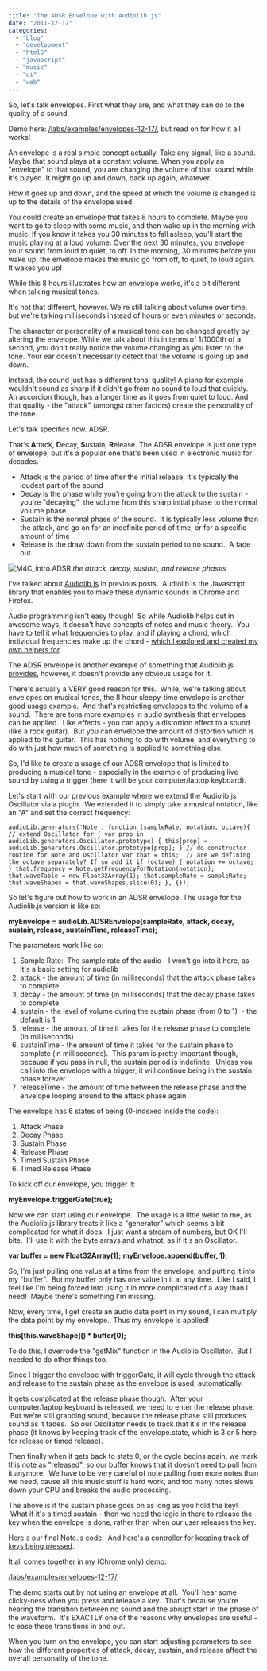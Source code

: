 ```yaml
---
title: "The ADSR Envelope with Audiolib.js"
date: "2011-12-17"
categories:
  - "blog"
  - "development"
  - "html5"
  - "javascript"
  - "music"
  - "ui"
  - "web"
---
```


So, let's talk envelopes. First what they are, and what they can do to the quality of a sound.

Demo here: [/labs/examples/envelopes-12-17/](/labs/examples/envelopes-12-17/), but read on for how it all works!

An envelope is a real simple concept actually. Take any signal, like a sound. Maybe that sound plays at a constant volume. When you apply an "envelope" to that sound, you are changing the volume of that sound while it's played. It might go up and down, back up again, whatever.

How it goes up and down, and the speed at which the volume is changed is up to the details of the envelope used.

You could create an envelope that takes 8 hours to complete. Maybe you want to go to sleep with some music, and then wake up in the morning with music. If you know it takes you 30 minutes to fall asleep, you'll start the music playing at a loud volume. Over the next 30 minutes, you envelope your sound from loud to quiet, to off. In the morning, 30 minutes before you wake up, the envelope makes the music go from off, to quiet, to loud again. It wakes you up!

While this 8 hours illustrates how an envelope works, it's a bit different when talking musical tones.

It's not that different, however. We're still talking about volume over time, but we're talking milliseconds instead of hours or even minutes or seconds.

The character or personality of a musical tone can be changed greatly by altering the envelope. While we talk about this in terms of 1/1000th of a second, you don't really notice the volume changing as you listen to the tone. Your ear doesn't necessarily detect that the volume is going up and down.

Instead, the sound just has a different tonal quality! A piano for example wouldn't sound as sharp if it didn't go from no sound to loud that quickly. An accordion though, has a longer time as it goes from quiet to loud. And that quality - the "attack" (amongst other factors) create the personality of the tone.

Let's talk specifics now. ADSR.

That's **A**ttack, **D**ecay, **S**ustain, **R**elease. The ADSR envelope is just one type of envelope, but it's a popular one that's been used in electronic music for decades.

- Attack is the period of time after the initial release, it's typically the loudest part of the sound
- Decay is the phase while you're going from the attack to the sustain - you're "decaying"  the volume from this sharp initial phase to the normal volume phase
- Sustain is the normal phase of the sound.  It is typically less volume than the attack, and go on for an indefinite period of time, or for a specific amount of time
- Release is the draw down from the sustain period to no sound.  A fade out

![M4C_intro.ADSR](https://d2ypg8o05lff0b.cloudfront.net/wp-content/uploads/2011/12/M4C_intro.ADSR_.png)
*the attack, decay, sustain, and release phases*

I've talked about [Audiolib.js](https://github.com/jussi-kalliokoski/audiolib.js/) in previous posts.  Audiolib is the Javascript library that enables you to make these dynamic sounds in Chrome and Firefox.

Audio programming isn't easy though!  So while Audiolib helps out in awesome ways, it doesn't have concepts of notes and music theory.  You have to tell it what frequencies to play, and if playing a chord, which individual frequencies make up the chord - [which I explored and created my own helpers for](/blog/2011/12/13/chords-and-arpeggiators-with-audiolib-js/ "Chords and Arpeggiators with Audiolib.js").

The ADSR envelope is another example of something that Audiolib.js [provides](https://github.com/jussi-kalliokoski/audiolib.js/blob/master/js/controls/adsr.js), however, it doesn't provide any obvious usage for it.

There's actually a VERY good reason for this.  While, we're talking about envelopes on musical tones, the 8 hour sleepy-time envelope is another good usage example.  And that's restricting envelopes to the volume of a sound.  There are tons more examples in audio synthesis that envelopes can be applied.  Like effects - you can apply a distortion effect to a sound (like a rock guitar).  But you can envelope the amount of distortion which is applied to the guitar.  This has nothing to do with volume, and everything to do with just how much of something is applied to something else.

So, I'd like to create a usage of our ADSR envelope that is limited to producing a musical tone - especially in the example of producing live sound by using a trigger (here it will be your computer/laptop keyboard).

Let's start with our previous example where we extend the Audiolib.js Oscillator via a plugin.  We extended it to simply take a musical notation, like an "A" and set the correct frequency:

`audioLib.generators('Note', function (sampleRate, notation, octave){ // extend Oscillator for ( var prop in audioLib.generators.Oscillator.prototype) { this[prop] = audioLib.generators.Oscillator.prototype[prop]; } // do constructor routine for Note and Oscillator var that = this;  // are we defining the octave separately? If so add it if (octave) { notation += octave; } that.frequency = Note.getFrequencyForNotation(notation); that.waveTable = new Float32Array(1); that.sampleRate = sampleRate; that.waveShapes = that.waveShapes.slice(0); }, {});`

So let's figure out how to work in an ADSR envelope. The usage for the Audiolib.js version is like so:

**myEnvelope = audioLib.ADSREnvelope(sampleRate, attack, decay, sustain, release, sustainTime, releaseTime);**

The parameters work like so:

1. Sample Rate:  The sample rate of the audio - I won't go into it here, as it's a basic setting for audiolib
2. attack - the amount of time (in milliseconds) that the attack phase takes to complete
3. decay - the amount of time (in milliseconds) that the decay phase takes to complete
4. sustain - the level of volume during the sustain phase (from 0 to 1)  - the default is 1
5. release - the amount of time it takes for the release phase to complete (in milliseconds)
6. sustainTime - the amount of time it takes for the sustain phase to complete (in milliseconds).  This param is pretty important though, because if you pass in null, the sustain period is indefinite.  Unless you call into the envelope with a trigger, it will continue being in the sustain phase forever
7. releaseTime - the amount of time between the release phase and the envelope looping around to the attack phase again

The envelope has 6 states of being (0-indexed inside the code):

1. Attack Phase
2. Decay Phase
3. Sustain Phase
4. Release Phase
5. Timed Sustain Phase
6. Timed Release Phase

To kick off our envelope, you trigger it:

**myEnvelope.triggerGate(true);**

Now we can start using our envelope.  The usage is a little weird to me, as the Audiolib.js library treats it like a "generator" which seems a bit complicated for what it does.  I just want a stream of numbers, but OK I'll bite.  I'll use it with the byte arrays and whatnot, as if it's an Oscillator.

**var buffer = new Float32Array(1);** **myEnvelope.append(buffer, 1);**

So, I'm just pulling one value at a time from the envelope, and putting it into my "buffer".  But my buffer only has one value in it at any time.  Like I said, I feel like I'm being forced into using it in more complicated of a way than I need!  Maybe there's something I'm missing.

Now, every time, I get create an audio data point in my sound, I can multiply the data point by my envelope.  Thus my envelope is applied!

**this\[this.waveShape\]() \* buffer\[0\];**

To do this, I overrode the "getMix" function in the Audiolib Oscillator.  But I needed to do other things too.

Since I trigger the envelope with triggerGate, it will cycle through the attack and release to the sustain phase as the envelope is used, automatically.

It gets complicated at the release phase though.  After your computer/laptop keyboard is released, we need to enter the release phase.  But we're still grabbing sound, because the release phase still produces sound as it fades.  So our Oscillator needs to track that it's in the release phase (it knows by keeping track of the envelope.state, which is 3 or 5 here for release or timed release).

Then finally when it gets back to state 0, or the cycle begins again, we mark this note as "released", so our buffer knows that it doesn't need to pull from it anymore.  We have to be very careful of note pulling from more notes than we need, cause all this music stuff is hard work, and too many notes slows down your CPU and breaks the audio processing.

The above is if the sustain phase goes on as long as you hold the key!  What if it's a timed sustain - then we need the logic in there to release the key when the envelope is done, rather than when our user releases the key.

Here's our final [Note.js code](/labs/examples/envelopes-12-17/js/generation/note.js).  And [here's a controller for keeping track of keys being pressed](/labs/examples/envelopes-12-17/js/controllers/keyboard.js).

It all comes together in my (Chrome only) demo:

[/labs/examples/envelopes-12-17/](/labs/examples/envelopes-12-17/)

The demo starts out by not using an envelope at all.  You'll hear some clicky-ness when you press and release a key.  That's because you're hearing the transition between no sound and the abrupt start in the phase of the waveform.  It's EXACTLY one of the reasons why envelopes are useful - to ease these transitions in and out.

When you turn on the envelope, you can start adjusting parameters to see how the different properties of attack, decay, sustain, and release affect the overall personality of the tone.

